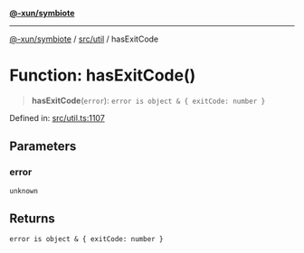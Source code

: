 [**@-xun/symbiote**](../../../README.md)

***

[@-xun/symbiote](../../../README.md) / [src/util](../README.md) / hasExitCode

# Function: hasExitCode()

> **hasExitCode**(`error`): `error is object & { exitCode: number }`

Defined in: [src/util.ts:1107](https://github.com/Xunnamius/symbiote/blob/d10510b26b60a15206271bb6da7ebcd862e067c4/src/util.ts#L1107)

## Parameters

### error

`unknown`

## Returns

`error is object & { exitCode: number }`

